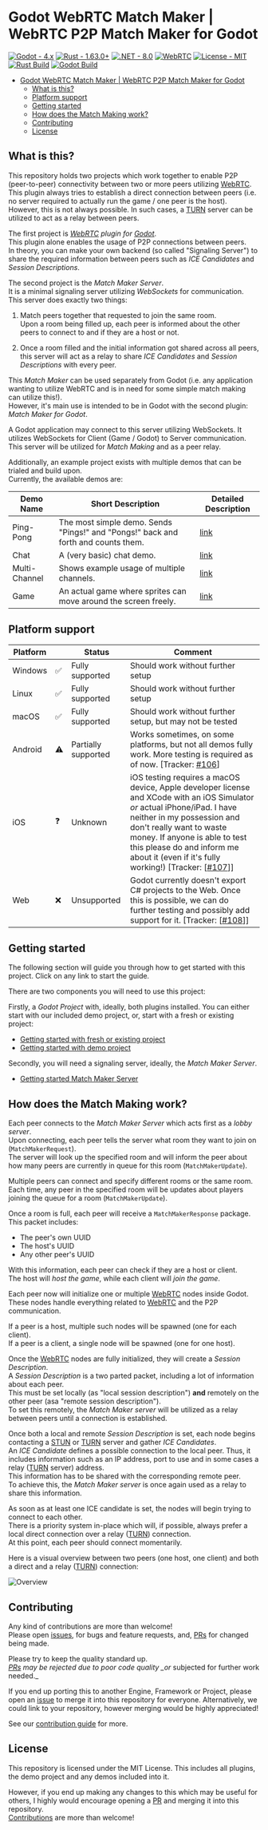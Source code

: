 # Godot WebRTC Match Maker | WebRTC P2P Match Maker for Godot

[![Godot - 4.x](https://img.shields.io/badge/Godot-4.x-53a4e0?style=for-the-badge&logo=godotengine&logoColor=53a4e0)](https://godotengine.org)
[![Rust - 1.63.0+](https://img.shields.io/badge/Rust-1.63.0+-e43716?style=for-the-badge&logo=Rust&logoColor=FFFFFF)](https://www.rust-lang.org/)
[![.NET - 8.0](https://img.shields.io/badge/.NET-8.0-512BD4?style=for-the-badge&logo=csharp)](https://www.rust-lang.org/)
[![WebRTC](https://img.shields.io/badge/WebRTC-0943a2?style=for-the-badge&logo=webrtc)](https://webrtc.org)
[![License - MIT](https://img.shields.io/badge/License-MIT-2ea44f?style=for-the-badge)](https://choosealicense.com/licenses/mit/)  
[![Rust Build](https://github.com/SakulFlee/Godot-WebRTC-Match-Maker/actions/workflows/build-rust.yml/badge.svg?branch=main)](https://github.com/SakulFlee/Godot-WebRTC-Match-Maker/actions/workflows/build-rust.yml)
[![Godot Build](https://github.com/SakulFlee/Godot-WebRTC-Match-Maker/actions/workflows/build-godot.yml/badge.svg?branch=main)](https://github.com/SakulFlee/Godot-WebRTC-Match-Maker/actions/workflows/build-godot.yml)

- [Godot WebRTC Match Maker | WebRTC P2P Match Maker for Godot](#godot-webrtc-match-maker--webrtc-p2p-match-maker-for-godot)
  - [What is this?](#what-is-this)
  - [Platform support](#platform-support)
  - [Getting started](#getting-started)
  - [How does the Match Making work?](#how-does-the-match-making-work)
  - [Contributing](#contributing)
  - [License](#license)

## What is this?

This repository holds two projects which work together to enable P2P (peer-to-peer) connectivity between two or more peers utilizing [WebRTC].
This plugin always tries to establish a direct connection between peers (i.e. no server required to actually run the game / one peer is the host).
However, this is not always possible.
In such cases, a [TURN] server can be utilized to act as a relay between peers.

The first project is _[WebRTC] plugin for [Godot]_.  
This plugin alone enables the usage of P2P connections between peers.  
In theory, you can make your own backend (so called "Signaling Server") to share the required information between peers such as _ICE Candidates_ and _Session Descriptions_.

The second project is the _Match Maker Server_.  
It is a minimal signaling server utilizing _WebSockets_ for communication.
This server does exactly two things:

1. Match peers together that requested to join the same room.  
   Upon a room being filled up, each peer is informed about the other peers to connect to and if they are a host or not.

2. Once a room filled and the initial information got shared across all peers, this server will act as a relay to share _ICE Candidates_ and _Session Descriptions_ with every peer.

This _Match Maker_ can be used separately from Godot (i.e. any application wanting to utilize WebRTC and is in need for some simple match making can utilize this!).  
However, it's main use is intended to be in Godot with the second plugin: _Match Maker for Godot_.

A Godot application may connect to this server utilizing WebSockets.
It utilizes WebSockets for Client (Game / Godot) to Server communication.
This server will be utilized for _Match Making_ and as a peer relay.

Additionally, an example project exists with multiple demos that can be trialed and build upon.  
Currently, the available demos are:

| Demo Name     | Short Description                                                                 | Detailed Description                            |
| ------------- | --------------------------------------------------------------------------------- | ----------------------------------------------- |
| Ping-Pong     | The most simple demo. Sends "Pings!" and "Pongs!" back and forth and counts them. | [link](./Godot%20Project/Demos/PingPong.md)     |
| Chat          | A (very basic) chat demo.                                                         | [link](./Godot%20Project/Demos/Chat.md)         |
| Multi-Channel | Shows example usage of multiple channels.                                         | [link](./Godot%20Project/Demos/MultiChannel.md) |
| Game          | An actual game where sprites can move around the screen freely.                   | [link](./Godot%20Project/Demos/Game.md)         |

## Platform support

| Platform |     | Status              | Comment                                                                                                                                                                                                                                                                                                                                                                         |
| -------- | --- | ------------------- | ------------------------------------------------------------------------------------------------------------------------------------------------------------------------------------------------------------------------------------------------------------------------------------------------------------------------------------------------------------------------------- |
| Windows  | ✅  | Fully supported     | Should work without further setup                                                                                                                                                                                                                                                                                                                                               |
| Linux    | ✅  | Fully supported     | Should work without further setup                                                                                                                                                                                                                                                                                                                                               |
| macOS    | ✅  | Fully supported     | Should work without further setup, but may not be tested                                                                                                                                                                                                                                                                                                                        |
| Android  | ⚠️  | Partially supported | Works sometimes, on some platforms, but not all demos fully work. More testing is required as of now. [Tracker: [#106](https://github.com/SakulFlee/Godot-WebRTC-Match-Maker/issues/106)]                                                                                                                                                                                       |
| iOS      | ❓  | Unknown             | iOS testing requires a macOS device, Apple developer license and XCode with an iOS Simulator _or_ actual iPhone/iPad. I have neither in my possession and don't really want to waste money. If anyone is able to test this please do and inform me about it (even if it's fully working!) [Tracker: [[#107](https://github.com/SakulFlee/Godot-WebRTC-Match-Maker/issues/107)]] |
| Web      | ❌  | Unsupported         | Godot currently doesn't export C# projects to the Web. Once this is possible, we can do further testing and possibly add support for it. [Tracker: [[#108](https://github.com/SakulFlee/Godot-WebRTC-Match-Maker/issues/108)]]                                                                                                                                                  |

## Getting started

The following section will guide you through how to get started with this project.
Click on any link to start the guide.

There are two components you will need to use this project:

Firstly, a _Godot Project_ with, ideally, both plugins installed.
You can either start with our included demo project, or, start with a fresh or existing project:

- [Getting started with fresh or existing project](./Documentation/Godot/GettingStartedWithAFreshProject.md)
- [Getting started with demo project](./Documentation/Godot/GettingStartedWithDemoProject.md)

Secondly, you will need a signaling server, ideally, the _Match Maker Server_.

- [Getting started Match Maker Server](./Documentation/Match%20Maker/GettingStartedWithMatchMaker.md)

## How does the Match Making work?

Each peer connects to the _Match Maker Server_ which acts first as a _lobby server_.  
Upon connecting, each peer tells the server what room they want to join on (`MatchMakerRequest`).  
The server will look up the specified room and will inform the peer about how many peers are currently in queue for this room (`MatchMakerUpdate`).

Multiple peers can connect and specify different rooms or the same room.  
Each time, any peer in the specified room will be updates about players joining the queue for a room (`MatchMakerUpdate`).

Once a room is full, each peer will receive a `MatchMakerResponse` package.  
This packet includes:

- The peer's own UUID
- The host's UUID
- Any other peer's UUID

With this information, each peer can check if they are a host or client.  
The host will _host the game_, while each client will _join the game_.

Each peer now will initialize one or multiple [WebRTC] nodes inside Godot.  
These nodes handle everything related to [WebRTC] and the P2P communication.

If a peer is a host, multiple such nodes will be spawned (one for each client).  
If a peer is a client, a single node will be spawned (one for one host).

Once the [WebRTC] nodes are fully initialized, they will create a _Session Description_.  
A _Session Description_ is a two parted packet, including a lot of information about each peer.  
This must be set locally (as "local session description") **and** remotely on the other peer (asa "remote session description").  
To set this remotely, the _Match Maker server_ will be utilized as a relay between peers until a connection is established.

Once both a local and remote _Session Description_ is set, each node begins contacting a [STUN] or [TURN] server and gather _ICE Candidates_.  
An _ICE Candidate_ defines a possible connection to the local peer.
Thus, it includes information such as an IP address, port to use and in some cases a relay ([TURN] server) address.  
This information has to be shared with the corresponding remote peer.  
To achieve this, the _Match Maker server_ is once again used as a relay to share this information.

As soon as at least one ICE candidate is set, the nodes will begin trying to connect to each other.  
There is a priority system in-place which will, if possible, always prefer a local direct connection over a relay ([TURN]) connection.  
At this point, each peer should connect momentarily.

Here is a visual overview between two peers (one host, one client) and both a direct and a relay ([TURN]) connection:

![Overview](Overview.drawio.svg)

## Contributing

Any kind of contributions are more than welcome!  
Please open [issues](issues/), for bugs and feature requests, and, [PRs](pulls/) for changed being made.

Please try to keep the quality standard up.  
_[PRs](pulls/) may be rejected due to poor code quality \_or_ subjected for further work needed.\_

If you end up porting this to another Engine, Framework or Project, please open an [issue](issues/) to merge it into this repository for everyone.
Alternatively, we could link to your repository, however merging would be highly appreciated!

See our [contribution guide](./.github/CONTRIBUTING) for more.

## License

This repository is licensed under the MIT License.
This includes all plugins, the demo project and any demos included into it.

However, if you end up making any changes to this which may be useful for others, I highly would encourage opening a [PR](pulls/) and merging it into this repository.  
[Contributions](#contributing) are more than welcome!

[WebRTC]: https://webrtc.org/
[Godot]: https://godotengine.org/
[STUN]: https://en.wikipedia.org/wiki/STUN
[TURN]: https://en.wikipedia.org/wiki/Traversal_Using_Relays_around_NAT
